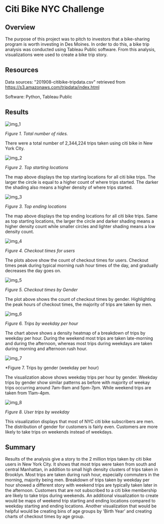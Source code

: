 # Citi Bike NYC Challenge

## Overview

The purpose of this project was to pitch to investors that a bike-sharing program is worth investing in Des Moines. In order to do this, a bike trip analysis was conducted using Tableau Public software. From this analysis, visualizations were used to create a bike trip story. 

## Resources

Data sources: "201908-citibike-tripdata.csv" retrieved from https://s3.amazonaws.com/tripdata/index.html

Software: Python, Tableau Public

## Results

![img_1](https://github.com/jmasurovsky/NYC_Citi_Bike/blob/main/images/Number_of_rides.png)

*Figure 1. Total number of rides.*

There were a total number of 2,344,224 trips taken using citi bike in New York City. 

![img_2](https://github.com/jmasurovsky/NYC_Citi_Bike/blob/main/images/Top_starting_locations.png)

*Figure 2. Top starting locations*

The map above displays the top starting locations for all citi bike trips. The larger the circle is equal to a higher count of where trips started. The darker the shading also means a higher density of where trips started.

![img_3](https://github.com/jmasurovsky/NYC_Citi_Bike/blob/main/images/Top_ending_locations.png)

*Figure 3. Top ending locations*

The map above displays the top ending locations for all citi bike trips. Same as top starting locations, the larger the circle and darker shading means a higher density count while smaller circles and lighter shading means a low density count.

![img_4](https://github.com/jmasurovsky/NYC_Citi_Bike/blob/main/images/Checkout_Times_for_Users.png)

*Figure 4. Checkout times for users*

The plots above show the count of checkout times for users. Checkout times peak during typical morning rush hour times of the day, and gradually decreases the day goes on.

![img_5](https://github.com/jmasurovsky/NYC_Citi_Bike/blob/main/images/Checkout_Times_by_Gender.png)

*Figure 5. Checkout times by Gender*

The plot above shows the count of checkout times by gender. Highlighting the peak hours of checkout times, the majority of trips are taken by men.

![img_6](https://github.com/jmasurovsky/NYC_Citi_Bike/blob/main/images/Trips_by_weekday_per_hour.png)

*Figure 6. Trips by weekday per hour*

The chart above shows a density heatmap of a breakdown of trips by weekday per hour. During the weekend most trips are taken late-morning and during the afternoon, whereas most trips during weekdays are taken during morning and afternoon rush hour. 

![img_7](https://github.com/jmasurovsky/NYC_Citi_Bike/blob/main/images/Trips_by_gender_weekday_per_hour.png)

*Figure 7. Trips by gender (weekday per hour)

The visualization above shows weekday trips per hour by gender. Weekday trips by gender show similar patterns as before with majority of weekay trips occurring around 7am-9am and 5pm-7pm. While weekend trips are taken from 11am-4pm.

![img_8](https://github.com/jmasurovsky/NYC_Citi_Bike/blob/main/images/User_trips_by_weekday.png)

*Figure 8. User trips by weekday*

This visualization displays that most of NYC citi bike subscribers are men. The distribution of gender for customers is fairly even. Customers are more likely to take trips on weekends instead of weekdays.

## Summary

Results of the analysis give a story to the 2 million trips taken by citi bike users in New York City. It shows that most trips were taken from south and central Manhattan, in addition to small high density clusters of trips taken in Brooklyn. Most trips are taken during rush hour, especially commuters in the morning, majority being men. Breakdown of trips taken by weekday per hour showed a different story with weekend trips are typically taken later in the afternoon. Customers that are not subscribed to a citi bike membership are likely to take trips during weekends. An additional visualization to create would be maps of weekend trip starting and ending locations compared to weekday starting and ending locations. Another visualization that would be helpful would be creating bins of age groups by 'Birth Year' and creating charts of checkout times by age group. 

